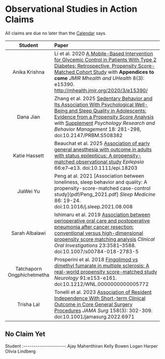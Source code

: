 # Observational Studies in Action Claims

All claims are due no later than the [Calendar](https://thomaselove.github.io/500-2025/calendar.html) says.

Student | Paper
:---------------------: | :----------------------------------------------------------------------------------------------------
Anika Krishna | Li et al. 2020 [A Mobile-Based Intervention for Glycemic Control in Patients With Type 2 Diabetes: Retrospective, Propensity Score-Matched Cohort Study](pdfs/Li_2020.pdf) with **Appendices to come** *JMIR Mhealth and UHealth* 8(3): e15390. <http://mhealth.jmir.org/2020/3/e15390/>
Dana Jian | Zhang et al. 2025 [Sedentary Behavior and Its Association With Psychological Well-Being and Sleep Quality in Adolescents: Evidence from a Propensity Score Analysis](pdfs/Zhang_2025.pdf) with [Supplement](pdfs/Zhang_2025_supplement.pdf) *Psychology Research and Behavior Management* 18: 281-298, doi:10.2147/PRBM.S508382 
Katie Hassett | Beauchat et al. 2025 [Association of early general anesthesia with outcome in adults with status epilepticus: A propensity-matched observational study](pdfs/Beauchat_2025.pdf) *Epilepsia* 66:e7–e13. doi:10.1111/epi.18203
JiaWei Yu | Peng at al. 2021 [Association between loneliness, sleep behavior and quality: A propensity-score-matched case-control study](pdf/Peng_2021.pdf] *Sleep Medicine* 86: 19-24. doi:10.1016/j.sleep.2021.08.008
Sarah Albalawi | Ishimaru et al. 2019 [Association between perioperative oral care and postoperative pneumonia after cancer resection: conventional versus high-dimensional propensity score matching analysis](pdfs/Ishimaru_2019.pdf) *Clinical Oral Investigations* 23:3581–3588. doi:10.1007/s00784-018-2783-5
Tatchaporn Ongphichetmetha | Prosperini et al. 2018 [Fingolimod vs dimethyl fumarate in multiple sclerosis: A real-world propensity score-matched study](pdfs/Prosperini_2018.pdf) *Neurology* 91:e153-e161. doi:10.1212/WNL.0000000000005772
Trisha Lal | Tonelli et al. 2023 [Association of Resident Independence With Short-term Clinical Outcome in Core General Surgery Procedures](pdfs/Tonelli_2023.pdf) *JAMA Surg* 158(3): 302-309. doi:10.1001/jamasurg.2022.6971

## No Claim Yet

Student
:---------------------: 
Ajay Mahenthiran
Kelly Bowen
Logan Harper
Olivia Lindberg


